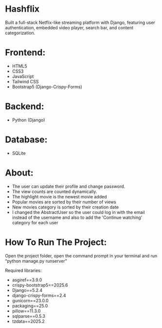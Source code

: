 # Hashflix
Built a full-stack Netflix-like streaming platform with Django, featuring user authentication, embedded video player, search bar, and content categorization.

# Frontend: 
- HTML5
- CSS3
- JavaScript
- Tailwind CSS
- Bootstrap5 (Django-Crispy-Forms)

# Backend:
- Python (Django)

# Database:
- SQLite

# About:

- The user can update their profile and change password.
- The view counts are counted dynamically.
- The highlight movie is the newest movie added
- Popular movies are sorted by their number of views
- New movies category is sorted by their creation date
- I changed the AbstractUser so the user could log in with the email instead of the username and also to add the 'Continue watching' category for each user


# How To Run The Project:
Open the project folder, open the command prompt in your terminal and run “python manage.py runserver”

Required libraries: 

- asgiref==3.9.0
- crispy-bootstrap5==2025.6
- Django==5.2.4
- django-crispy-forms==2.4
- gunicorn==23.0.0
- packaging==25.0
- pillow==11.3.0
- sqlparse==0.5.3
- tzdata==2025.2
